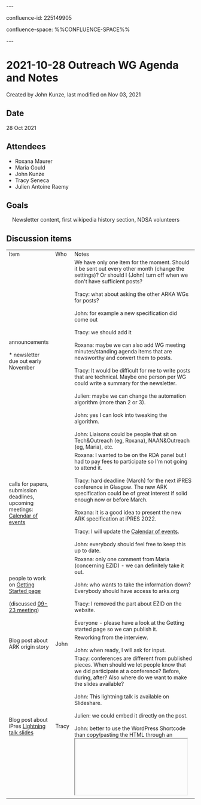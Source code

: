 \---

confluence-id: 225149905

confluence-space: %%CONFLUENCE-SPACE%%

\---

2021-10-28 Outreach WG Agenda and Notes
=======================================

Created by John Kunze, last modified on Nov 03, 2021

Date
----

28 Oct 2021

Attendees
---------

*   Roxana Maurer 
*   Maria Gould 
*   John Kunze 
*   Tracy Seneca 
*   Julien Antoine Raemy 

Goals
-----

    Newsletter content, first wikipedia history section, NDSA volunteers

Discussion items
----------------

|     |     |     |
| --- | --- | --- |
| Item | Who | Notes |
| announcements<br><br>*   newsletter due out early November |     | We have only one item for the moment. Should it be sent out every other month (change the settings)? Or should I (John) turn off when we don't have sufficient posts?<br><br>Tracy: what about asking the other ARKA WGs for posts?<br><br>John: for example a new specification did come out<br><br>Tracy: we should add it<br><br>Roxana: maybe we can also add WG meeting minutes/standing agenda items that are newsworthy and convert them to posts.<br><br>Tracy: It would be difficult for me to write posts that are technical. Maybe one person per WG could write a summary for the newsletter. <br><br>Julien: maybe we can change the automation algorithm (more than 2 or 3). <br><br>John: yes I can look into tweaking the algorithm. <br><br>John: Liaisons could be people that sit on Tech&Outreach (eg, Roxana), NAAN&Outreach (eg, Maria), etc. |
| calls for papers, submission deadlines, upcoming meetings: [Calendar of events](Calendar-of-events_208341505.html) |     | Roxana: I wanted to be on the RDA panel but I had to pay fees to participate so I'm not going to attend it. <br><br>Tracy: hard deadline (March) for the next iPRES conference in Glasgow. The new ARK specification could be of great interest if solid enough now or before March. <br><br>Roxana: it is a good idea to present the new ARK specification at iPRES 2022.<br><br>Tracy: I will update the [Calendar of events](Calendar-of-events_208341505.html). <br><br>John: everybody should feel free to keep this up to date. |
| people to work on [Getting Started page](https://docs.google.com/document/d/1-UKS5OU6oGLh1cfcdZCBydOfr5jt7Tub5utxtTaVXzM/edit)<br><br>(discussed [09-23 meeting](https://wiki.lyrasis.org/display/ARKs/2021-09-23+Outreach+WG+Agenda+and+Notes)) |     | Roxana: only one comment from Maria (concerning EZID) - we can definitely take it out.<br><br>John: who wants to take the information down? Everybody should have access to arks.org <br><br>Tracy: I removed the part about EZID on the website.<br><br>Everyone - please have a look at the Getting started page so we can publish it. |
| Blog post about ARK origin story | John | Reworking from the interview. <br><br>John: when ready, I will ask for input. |
| Blog post about iPres [Lightning talk slides](https://www.slideshare.net/jakkbl/the-ark-alliance-20-years-850-institutions-82-billion-persistent-identifiers-20211022) | Tracy | Tracy: conferences are different from published pieces. When should we let people know that we did participate at a conference? Before, during, after? Also where do we want to make the slides available?<br><br>John: This lightning talk is available on Slideshare. <br><br>Julien: we could embed it directly on the post. <br><br>John: better to use the WordPress Shortcode than copy/pasting the HTML through an <iframe> on WordPress. |
| new [Wikipedia history section](https://en.wikipedia.org/wiki/Archival_Resource_Key) | Peter | John: peter added a History section on Wikipedia. He thinks that it could still be improved. Please have a look and provide feedback if needed. |
| _If ARKA becomes a member of NDSA..._<br><br>Each member organization is required to identify and provide one or more representatives to participate in NDSA activities. Multiple representatives are encouraged.<br><br>Representatives from NDSA member organizations agree to:<br><br>*   Serve on one or more [Interest and Working Groups](https://ndsa.org/working-groups/).<br>*   Participate in the surveys NDSA conducts of its membership.<br>*   Review drafts of NDSA publications and provide feedback as requested.<br>*   Assist with dissemination of NDSA news as requested.<br>*   Follow the [DLF Code of Conduct](https://www.diglib.org/about/code-of-conduct/).<br><br>### Interest Groups<br><br>#### [Content](https://ndsa.org/groups/content/)<br><br>*   Focusing on the selection, discovery and preservation of digital content. For example, the group members are conducting surveys around US web archiving practices and developing case studies around a variety of types of content to share compelling stories that demonstrate the value of digital preservation in our communities.<br><br>#### [Standards and Practices](https://ndsa.org/groups/standards-and-practices/)<br><br>*   Promoting effective methods for digital content selection, organization, preservation and access. Current activities include work to enhance coverage information and resources on born digital preservation concerns and criteria in Wikipedia.<br><br>#### [Infrastructure](https://ndsa.org/groups/infrastructure/)<br><br>*   Working to identify and share emerging practices around the development and maintenance of tools and systems for curation and preservation. For example, the Infrastructure Interest Group is studying and reporting on member approaches to design and operation of large scale storage systems.<br><br>### Working Groups<br><br>Working Groups are created on an as needed basis. Once formed, groups may perform a one-time activity, a cyclical activity, or an ongoing activity. This activity level is listed after the Working Group name below. Further details about each group is provided on their individual pages.<br><br>#### [Communications and Publications](https://ndsa.org/groups/communications-publications/) (ongoing)<br><br>*   Working with the Coordinating Committee and Group Chairs to assist with internal and external communications, blog posts, website updates, and editing and publishing NDSA reports and other materials.<br><br>#### [Conference Planning Program Committee](https://ndsa.org/conference/) (annually)<br><br>*   Working to plan all aspects of the DigiPres Conference. Including: choosing theme, reviewing conference proposals, selecting keynotes and more.<br><br>#### [Excellence Awards](https://ndsa.org/groups/excellence-awards/) (annually)<br><br>*   Administering awards that highlight and commend creative individuals, projects, organizations, and future stewards demonstrating originality and excellence in their contributions to the field of digital preservation. Awards are given out at the DigiPres conference.<br><br>#### [Fixity](https://ndsa.org/groups/fixity/) (cyclical)<br><br>*   Created to address the “…clear need for use-case driven examples of best practices for fixity in particular system designs and configurations established to meet particular preservation requirements” raised in the 2015 NDSA National Agenda. This group produced the 2017 Fixity Survey Report as a result of their work. A 2021 survey is in progress.<br><br>#### [Levels of Preservation](https://ndsa.org/groups/levels-of-preservation/) (ongoing)<br><br>*   Working to provide the methodology by which the important NDSA Levels of Digital Preservation document can be adapted more readily—taking in the broadest possible feedback in the process. Created the Levels of Digital Preservation V2.0 in October 2019. Work continues.<br><br>#### [Task Force on Membership Engagement and Recruitment](https://ndsa.org/groups/membership/)<br><br>*   The Task Force on Membership Engagement and Recruitment was assembled to explore the questions of membership and engagement raised by the NDSA’s evolving scope and role within the global digital preservation ecosystem.<br><br>#### [NDSA Agenda](https://ndsa.org/groups/national-agenda/) (cyclical)<br><br>*   Revising and updating the NDSA Agenda to integrate the perspective of dozens of experts and hundreds of institutions to provide funders and executive decision‐makers insight into emerging technological trends, gaps in digital stewardship capacity, and key areas for funding, research and development to ensure that today’s valuable digital content remains accessible and comprehensible in the future, supporting a thriving economy, a robust democracy, and a rich cultural heritage.<br><br>#### [Staffing Survey](https://ndsa.org/groups/staffing/) (cyclical)<br><br>*   Works to re-release a survey about staffing practices as a follow up to previous NDSA Staffing Surveys (2012, 2017).<br><br>#### [Storage Survey](https://ndsa.org/groups/storage-survey/) (cyclical)<br><br>*   Works to collect information about storage infrastructures over time. The 2019 Storage Survey Working Group was convened in late 2018 to gather new data on preservation storage practices. The goal of the [2019 survey](https://osf.io/uwsg7/) collected updated information in order to compare to the NDSA [2011](https://hdl.handle.net/1902.1/19768) and [2013](https://doi.org/10.7910/DVN/8NYC97) surveys, but to gather information on how new technologies or standards have impacted preservation storage.<br><br>#### [Web Archiving](https://ndsa.org/groups/web-archiving/) (cyclical)<br><br>*   Conducts a survey about web archiving activities to organizations engaged in web archiving or in the process of planning a web archive to take the NDSA Web Archiving Survey. Reports have been published in 2011, 2013, and 2017. |     | John: a few things to do if we want ARKA to become a member of the National Digital Stewardship Alliance (NDSA), such as having representatives in one or more NDSA Interest and Working Groups. How much time would it involve though?<br><br>Tracy: it could vary substantially depending on the interest and working groups. For instance the design of the new version of the Levels of Digital Preservation Matrix that required a lot of work. <br><br>Tracy: I want to make sure though, if I participate also as an ARKA member, that I can serve ARKA interests as well as those from my institution. One interesting group: the Infrastructure Interest Group. <br><br>John: would you see yourself signing up for this group?<br><br>Tracy: Yes. But how committed do you need to be within the NDSA? For example in the IIIF community, it's not really a problem to not participate actively for a while. <br><br>_NDSA - USA, even if they do have a little bit of international range. See [https://ndsa.org/membership/members/](https://ndsa.org/membership/members/)_ <br><br>Roxana: what's the difference between members and partners? Could ARKA become a partner rather than an NDSA member? Maybe they don't really advertise this as such. For instance, the Digital Preservation Coalition (DPC) is a partner. <br><br>John: maybe partners are like sponsors. But I don't know the difference. <br><br>Tracy: how did it come up?<br><br>John: conversation with Nathan Tallman. <br><br>Tracy: John, could you ask Nathan for more details? |
| Next meetings (Thanksgiving and 23rd December) |     | One meeting on December 9th instead of November 25 and December 23 |

Action items
------------

- [ ] Julien Antoine Raemy write a blog post about the congruence of IIIF and ARK 
- [x] John Kunze update "new meeting templates" to add standing items for WGs to watch for things to blog about
- [ ] Tracy Seneca will update event calendar
- [ ] All: please have a look at the Getting Started page so we can publish it Nov 15
- [x] Tracy Seneca will do blog post about iPres presentation and embedding slides via WordPress shortcode
- [x] John Kunze ask N. Tallman about difference between partners and members
- [x] John Kunze replace Nov and Dec meetings with one more meeting Dec 9

Attachments:
------------

![](images/icons/bullet_blue.gif) [jak\_iPRES\_ARKA.pdf](attachments/225149905/225150151.pdf) (application/pdf)